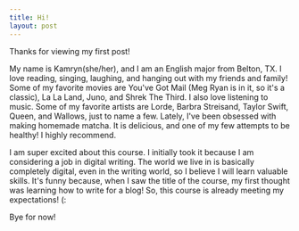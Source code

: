 ```yaml
---
title: Hi!
layout: post
---
```

Thanks for viewing my first post!

My name is Kamryn(she/her), and I am an English major from Belton, TX. I love reading, singing, laughing, and hanging out with my friends and family! Some of my favorite movies are You've Got Mail (Meg Ryan is in it, so it's a classic), La La Land, Juno, and Shrek The Third. I also love listening to music. Some of my favorite artists are Lorde, Barbra Streisand, Taylor Swift, Queen, and Wallows, just to name a few.
Lately, I've been obsessed with making homemade matcha. It is delicious, and one of my few attempts to be healthy! I highly recommend. 

I am super excited about this course. I initially took it because I am considering a job in digital writing. The world we live in is basically completely digital, even in the writing world, so I believe I will learn valuable skills. It's funny because, when I saw the title of the course, my first thought was learning how to write for a blog! So, this course is already meeting my expectations! (: 

Bye for now!
